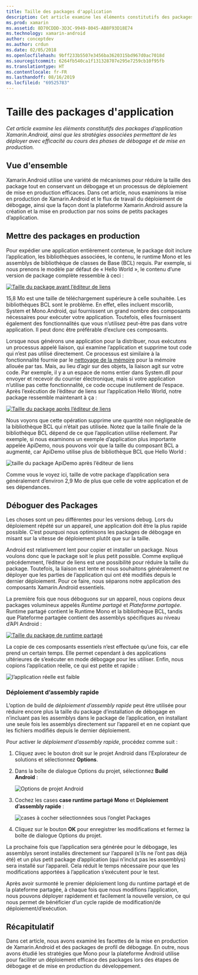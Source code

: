 ```yaml
---
title: Taille des packages d'application
description: Cet article examine les éléments constitutifs des packages d’application Xamarin.Android, ainsi que les stratégies associées permettant de les déployer avec efficacité au cours des phases de débogage et de mise en production.
ms.prod: xamarin
ms.assetid: 8D70CDDD-3D3C-9949-8045-AB8F93D18E74
ms.technology: xamarin-android
author: conceptdev
ms.author: crdun
ms.date: 02/05/2018
ms.openlocfilehash: 9bff233b5507e3456ba3620315bd967d0ac7018d
ms.sourcegitcommit: 6264fb540ca1f131328707e295e7259cb10f95fb
ms.translationtype: HT
ms.contentlocale: fr-FR
ms.lasthandoff: 08/16/2019
ms.locfileid: "69525783"
---
```

# <a name="application-package-size"></a>Taille des packages d'application

_Cet article examine les éléments constitutifs des packages d’application Xamarin.Android, ainsi que les stratégies associées permettant de les déployer avec efficacité au cours des phases de débogage et de mise en production._


## <a name="overview"></a>Vue d'ensemble

Xamarin.Android utilise une variété de mécanismes pour réduire la taille des package tout en conservant un débogage et un processus de déploiement de mise en production efficaces. Dans cet article, nous examinons la mise en production de Xamarin.Android et le flux de travail du déploiement de débogage, ainsi que la façon dont la plateforme Xamarin.Android assure la création et la mise en production par nos soins de petits packages d’application.


## <a name="release-packages"></a>Mettre des packages en production

Pour expédier une application entièrement contenue, le package doit inclure l’application, les bibliothèques associées, le contenu, le runtime Mono et les assemblys de bibliothèque de classes de Base (BCL) requis. Par exemple, si nous prenons le modèle par défaut de « Hello World », le contenu d’une version de package complète ressemble à ceci :

[![Taille du package avant l’éditeur de liens](app-package-size-images/hello-world-package-size-before-linker.png)](app-package-size-images/hello-world-package-size-before-linker.png#lightbox)

15,8 Mo est une taille de téléchargement supérieure à celle souhaitée. Les bibliothèques BCL sont le problème. En effet, elles incluent mscorlib, System et Mono.Android, qui fournissent un grand nombre des composants nécessaires pour exécuter votre application. Toutefois, elles fournissent également des fonctionnalités que vous n’utilisez peut-être pas dans votre application. Il peut donc être préférable d’exclure ces composants.

Lorsque nous générons une application pour la distribuer, nous exécutons un processus appelé liaison, qui examine l’application et supprime tout code qui n’est pas utilisé directement. Ce processus est similaire à la fonctionnalité fournie par le [nettoyage de la mémoire](~/android/internals/garbage-collection.md) pour la mémoire allouée par tas. Mais, au lieu d’agir sur des objets, la liaison agit sur votre code. Par exemple, il y a un espace de noms entier dans System.dll pour envoyer et recevoir du courrier électronique, mais si votre application n’utilise pas cette fonctionnalité, ce code occupe inutilement de l’espace. Après l’exécution de l’éditeur de liens sur l’application Hello World, notre package ressemble maintenant à ça :

[![Taille du package après l’éditeur de liens](app-package-size-images/hello-world-package-size-after-linker.png)](app-package-size-images/hello-world-package-size-after-linker.png#lightbox)

Nous voyons que cette opération supprime une quantité non négligeable de la bibliothèque BCL qui n’était pas utilisée. Notez que la taille finale de la bibliothèque BCL dépend de ce que l’application utilise réellement. Par exemple, si nous examinons un exemple d’application plus importante appelée ApiDemo, nous pouvons voir que la taille du composant BCL a augmenté, car ApiDemo utilise plus de bibliothèque BCL que Hello World :

![taille du package ApiDemo après l’éditeur de liens](app-package-size-images/api-demo-package-size-after-linker.png)

Comme vous le voyez ici, taille de votre package d’application sera généralement d’environ 2,9 Mo de plus que celle de votre application et de ses dépendances.


## <a name="debug-packages"></a>Déboguer des Packages

Les choses sont un peu différentes pour les versions debug. Lors du déploiement répété sur un appareil, une application doit être la plus rapide possible. C’est pourquoi nous optimisons les packages de débogage en misant sur la vitesse de déploiement plutôt que sur la taille.

Android est relativement lent pour copier et installer un package. Nous voulons donc que le package soit le plus petit possible. Comme expliqué précédemment, l’éditeur de liens est une possibilité pour réduire la taille du package. Toutefois, la liaison est lente et nous souhaitons généralement ne déployer que les parties de l’application qui ont été modifiés depuis le dernier déploiement. Pour ce faire, nous séparons notre application des composants Xamarin.Android essentiels.

La première fois que nous déboguons sur un appareil, nous copions deux packages volumineux appelés *Runtime partagé* et *Plateforme partagée*. Runtime partagé contient le Runtime Mono et la bibliothèque BCL, tandis que Plateforme partagée contient des assemblys spécifiques au niveau d’API Android :

[![Taille du package de runtime partagé](app-package-size-images/shared-runtime-package-size.png)](app-package-size-images/shared-runtime-package-size.png#lightbox)

La copie de ces composants essentiels n’est effectuée qu’une fois, car elle prend un certain temps. Elle permet cependant à des applications ultérieures de s’exécuter en mode débogage pour les utiliser. Enfin, nous copions l’application réelle, ce qui est petite et rapide :

![l’application réelle est faible](app-package-size-images/hello-world-debug-application-no-link.png)

### <a name="fast-assembly-deployment"></a>Déploiement d’assembly rapide

L’option de build de *déploiement d’assembly rapide* peut être utilisée pour réduire encore plus la taille du package d’installation de débogage en n’incluant pas les assemblys dans le package de l’application, en installant une seule fois les assemblys directement sur l’appareil et en ne copiant que les fichiers modifiés depuis le dernier déploiement.

Pour activer *le déploiement d’assembly rapide*, procédez comme suit :

1. Cliquez avec le bouton droit sur le projet Android dans l’Explorateur de solutions et sélectionnez **Options**.

2. Dans la boîte de dialogue Options du projet, sélectionnez **Build Android** :  

    ![Options de projet Android](app-package-size-images/fastdev0.png)

3. Cochez les cases **case runtime partagé Mono** et **Déploiement d’assembly rapide** :  

    ![cases à cocher sélectionnées sous l’onglet Packages](app-package-size-images/fastdev.png)

4. Cliquez sur le bouton **OK** pour enregistrer les modifications et fermez la boîte de dialogue Options du projet.


La prochaine fois que l’application sera générée pour le débogage, les assemblys seront installés directement sur l’appareil (s’ils ne l’ont pas déjà été) et un plus petit package d’application (qui n’inclut pas les assemblys) sera installé sur l’appareil. Cela réduit le temps nécessaire pour que les modifications apportées à l’application s’exécutent pour le test.

Après avoir surmonté le premier déploiement long du runtime partagé et de la plateforme partagée, à chaque fois que nous modifions l’application, nous pouvons déployer rapidement et facilement la nouvelle version, ce qui nous permet de bénéficier d’un cycle rapide de modification/de déploiement/d’exécution.


## <a name="summary"></a>Récapitulatif

Dans cet article, nous avons examiné les facettes de la mise en production de Xamarin.Android et des packages de profil de débogage. En outre, nous avons étudié les stratégies que Mono pour la plateforme Android utilise pour faciliter un déploiement efficace des packages lors des étapes de débogage et de mise en production du développement.
